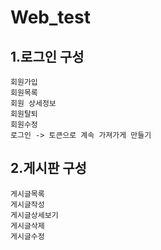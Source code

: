 # Web_test

## 1.로그인 구성
	회원가입
	회원목록
	회원 상세정보
	회원탈퇴
	회원수정
	로그인 -> 토큰으로 계속 가져가게 만들기
	
## 2.게시판 구성
	게시글목록
	게시글작성
	게시글상세보기
	게시글삭제
	게시글수정
